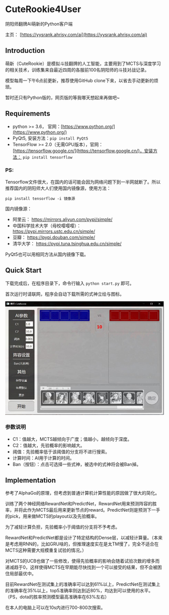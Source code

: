 # CuteRookie4User
 阴阳师翻牌AI萌新的Python客户端

主页： [https://yysrank.ahrisy.com/ai](https://yysrank.ahrisy.com/ai)

## Introduction

萌新（CuteRookie）是模拟斗技翻牌的人工智能，主要用到了MCTS与深度学习的相关技术，训练集来自最近四周的各服前100名阴阳师的斗技对战记录。

模型每周一下午6点前更新，推荐使用GitHub clone下来，以省去手动更新的烦琐。

暂时还只有Python版的，网页版的等我哪天想起来再做吧~

## Requirements

* python >= 3.6， 官网：[https://www.python.org/](https://www.python.org/)
* PyQt5, 安装方法：`pip install PyQt5`
* TensorFlow >= 2.0（无需GPU版本），官网：[https://tensorflow.google.cn/](https://tensorflow.google.cn/)，安装方法： `pip install tensorflow`

### PS:

Tensorflow文件很大，在国内的话可能会因为网络问题下到一半网就断了。所以推荐国内的阴阳师大人们使用国内镜像源，使用方法：

```
pip install tensorflow -i 镜像源 
```

国内镜像源：

* 阿里云： https://mirrors.aliyun.com/pypi/simple/
* 中国科学技术大学（母校嘤嘤嘤）： https://pypi.mirrors.ustc.edu.cn/simple/
* 豆瓣： https://pypi.douban.com/simple/
* 清华大学： https://pypi.tuna.tsinghua.edu.cn/simple/

PyQt5也可以用相同方法从国内镜像下载。

## Quick Start

下载完成后，在程序目录下，命令行输入 `python start.py` 即可。

首次运行时请联网，程序会自动下载所需的式神立绘与图标。

![ui](ui.jpg)

### 参数说明

* C1：值越大，MCTS越倾向于广度；值越小，越倾向于深度。
* C2：值越大，先验概率的影响越大。
* 阈值：先验概率低于该阈值的分支将不进行搜索。
* 计算时间：AI用于计算的时间。
* Ban（按钮）：点击可选择一些式神，被选中的式神将会被Ban掉。

## Implementation

参考了AlphaGo的原理，但考虑到普通计算机计算性能的原因做了很大的简化。

训练了两个神经网络RewardNet和PredictNet，RewardNet用来预测阵容的胜率，并将此作为MCTS最后用来更新节点的reward。PredictNet则是预测下一手的pick，用来做MCTS的playout以及先验概率。

为了减轻计算负担，先验概率小于阈值的分支将不予考虑。

RewardNet和PredictNet都是设计了特定结构的Dense层，以减轻计算量。（本来是考虑用RNN的，比如GRU啥的，但推理速度实在是太TM慢了，完全不适合在MCTS这种需要大规模重复试验的情况。）

对MCTS的UCB也做了一些修改，使得先验概率的影响会随着试验次数的增多而递减趋于0，这样使得MCTS在早期能尽快找到一个可以接受的结果，但不会被困住局部最优中。

目前RewardNet在测试集上的准确率可以达到61%以上，PredictNet在测试集上的准确率在35%以上，top5准确率则达到近80%，均达到可以使用的水平。（PS，dota的胜率预测模型最高准确率在63%左右）

在本人的电脑上可以在10s内进行700-800次搜索。